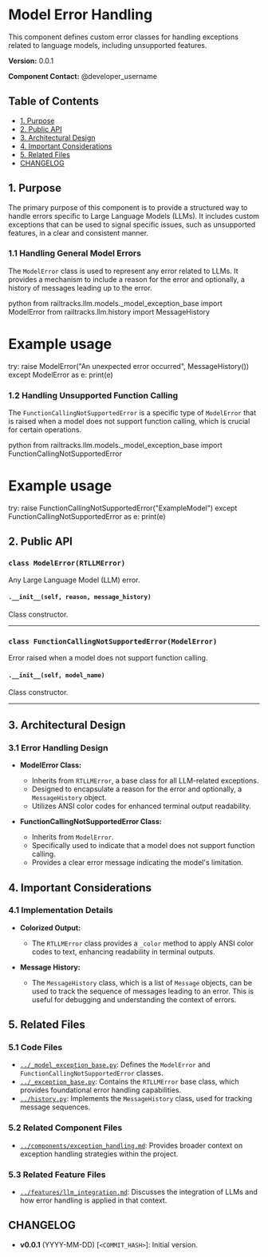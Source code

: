 # Model Error Handling

This component defines custom error classes for handling exceptions related to language models, including unsupported features.

**Version:** 0.0.1

**Component Contact:** @developer_username

## Table of Contents

- [1. Purpose](#1-purpose)
- [2. Public API](#2-public-api)
- [3. Architectural Design](#3-architectural-design)
- [4. Important Considerations](#4-important-considerations)
- [5. Related Files](#5-related-files)
- [CHANGELOG](#changelog)

## 1. Purpose

The primary purpose of this component is to provide a structured way to handle errors specific to Large Language Models (LLMs). It includes custom exceptions that can be used to signal specific issues, such as unsupported features, in a clear and consistent manner.

### 1.1 Handling General Model Errors

The `ModelError` class is used to represent any error related to LLMs. It provides a mechanism to include a reason for the error and optionally, a history of messages leading up to the error.

python
from railtracks.llm.models._model_exception_base import ModelError
from railtracks.llm.history import MessageHistory

# Example usage
try:
    raise ModelError("An unexpected error occurred", MessageHistory())
except ModelError as e:
    print(e)


### 1.2 Handling Unsupported Function Calling

The `FunctionCallingNotSupportedError` is a specific type of `ModelError` that is raised when a model does not support function calling, which is crucial for certain operations.

python
from railtracks.llm.models._model_exception_base import FunctionCallingNotSupportedError

# Example usage
try:
    raise FunctionCallingNotSupportedError("ExampleModel")
except FunctionCallingNotSupportedError as e:
    print(e)


## 2. Public API

### `class ModelError(RTLLMError)`
Any Large Language Model (LLM) error.

#### `.__init__(self, reason, message_history)`
Class constructor.


---
### `class FunctionCallingNotSupportedError(ModelError)`
Error raised when a model does not support function calling.

#### `.__init__(self, model_name)`
Class constructor.


---

## 3. Architectural Design

### 3.1 Error Handling Design

- **ModelError Class:**
  - Inherits from `RTLLMError`, a base class for all LLM-related exceptions.
  - Designed to encapsulate a reason for the error and optionally, a `MessageHistory` object.
  - Utilizes ANSI color codes for enhanced terminal output readability.

- **FunctionCallingNotSupportedError Class:**
  - Inherits from `ModelError`.
  - Specifically used to indicate that a model does not support function calling.
  - Provides a clear error message indicating the model's limitation.

## 4. Important Considerations

### 4.1 Implementation Details

- **Colorized Output:**
  - The `RTLLMError` class provides a `_color` method to apply ANSI color codes to text, enhancing readability in terminal outputs.

- **Message History:**
  - The `MessageHistory` class, which is a list of `Message` objects, can be used to track the sequence of messages leading to an error. This is useful for debugging and understanding the context of errors.

## 5. Related Files

### 5.1 Code Files

- [`../_model_exception_base.py`](../_model_exception_base.py): Defines the `ModelError` and `FunctionCallingNotSupportedError` classes.
- [`../_exception_base.py`](../_exception_base.py): Contains the `RTLLMError` base class, which provides foundational error handling capabilities.
- [`../history.py`](../history.py): Implements the `MessageHistory` class, used for tracking message sequences.

### 5.2 Related Component Files

- [`../components/exception_handling.md`](../components/exception_handling.md): Provides broader context on exception handling strategies within the project.

### 5.3 Related Feature Files

- [`../features/llm_integration.md`](../features/llm_integration.md): Discusses the integration of LLMs and how error handling is applied in that context.

## CHANGELOG

- **v0.0.1** (YYYY-MM-DD) [`<COMMIT_HASH>`]: Initial version.
